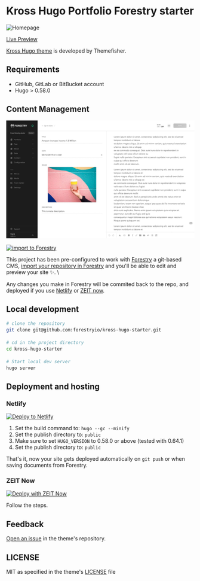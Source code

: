 # Kross Hugo Portfolio Forestry starter

![Homepage](https://user-images.githubusercontent.com/37659754/58154295-1a9c5300-7c93-11e9-992c-ad8d2ff8d99f.png)

[Live Preview](http://demo.themefisher.com/kross-hugo/)

[Kross Hugo theme](https://github.com/themefisher/kross-hugo/) is developed by Themefisher.

## Requirements

- GitHub, GitLab or BitBucket account
- Hugo > 0.58.0

## Content Management

![](static/images/kross-forestry.jpg)

[![import to Forestry](https://assets.forestry.io/import-to-forestryK.svg)](https://app.forestry.io/quick-start?repo=forestryio/kross-hugo-starter&engine=hugo&version=0.64.1)

This project has been pre-configured to work with [Forestry](https://forestry.io) a git-based CMS, [import your repository in Forestry](https://app.forestry.io/quick-start?repo=forestryio/kross-hugo-starter&engine=hugo&version=0.64.1) and you'll be able to edit and preview your site ✨. \

Any changes you make in Forestry will be commited back to the repo, and deployed if you use [Netlify](#netlify) or [ZEIT now](#zeit-now).

## Local development

```bash
# clone the repository
git clone git@github.com:forestryio/kross-hugo-starter.git

# cd in the project directory
cd kross-hugo-starter

# Start local dev server
hugo server
```

## Deployment and hosting 

### Netlify

[![Deploy to Netlify](https://www.netlify.com/img/deploy/button.svg)](https://app.netlify.com/start/deploy?repository=https://github.com/forestryio/kross-hugo-starter)

1. Set the build command to: `hugo --gc --minify`
2. Set the publish directory to: `public`
3. Make sure to set `HUGO_VERSION` to 0.58.0 or above (tested with 0.64.1)
3. Set the publish directory to: `public`

That's it, now your site gets deployed automatically on `git push` or when saving documents from Forestry.

### ZEIT Now

[![Deploy with ZEIT Now](https://zeit.co/button)](https://zeit.co/new/project?template=https://github.com/forestryio/kross-hugo-starter)

Follow the steps.

## Feedback

[Open an issue](https://github.com/themefisher/kross-hugo/issues) in the theme's repository.

## LICENSE

MIT as specified in the theme's [LICENSE](https://github.com/themefisher/kross-hugo/blob/master/LICENSE) file 
